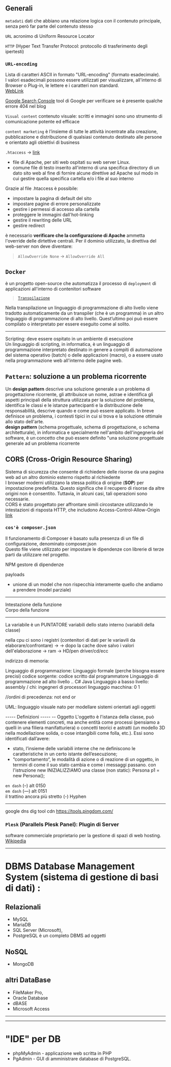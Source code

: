 ## Generali
`metadati` dati che abbiano una relazione logica con il contenuto principale, senza però far parte del contenuto stesso

`URL` acronimo di Uniform Resource Locator

`HTTP` (Hyper Text Transfer Protocol: protocollo di trasferimento degli ipertesti)

### `URL-encoding`
Lista di caratteri ASCII in formato "URL-encoding" (formato esadecimale).  
I valori esadecimali possono essere utilizzati per visualizzare, all'interno di Browser o Plug-in, le lettere e i caratteri non standard.  
 [WebLink](https://www.bettiolo.com/custom/1/tools/Utilit%C3%A0%20per%20il%20programmatore%20Web/URL%20Encoding%20-%20Lista%20caratteri.asp)  

[Google Search Console](https://www.google.com/webmasters/tools/home) tool di Google per verificare se è presente qualche errore 404 nel blog

`Visual content` contenuto visuale: scritti e immagini sono uno strumento di comunicazione potente ed efficace

`content marketing` è l’insieme di tutte le attività incentrate alla creazione, pubblicazione e distribuzione di qualsiasi contenuto destinato alle persone e orientato agli obiettivi di business

`.htaccess`  -> [link](https://www.mrw.it/apache/file-htaccess_8143.html)
- file di Apache, per siti web ospitati su web server Linux.
- comune file di testo inserito all'interno di una specifica directory di un dato sito web al fine di fornire alcune direttive ad Apache sul modo in cui gestire quella specifica cartella e/o i file al suo interno  

Grazie al file .htaccess è possibile:
- impostare la pagina di default del sito  
- impostare pagine di errore personalizzate  
- gestire i permessi di accesso alla cartella  
- proteggere le immagini dall'hot-linking  
- gestire il rewriting delle URL  
- gestire redirect  

è necessario **verificare che la configurazione di Apache** ammetta l'override delle dirtettive centrali. Per il dominio utilizzato, la direttiva del web-server non deve diventare:
> `AllowOverride None` -> `AllowOverride All`

## `Docker`
è un progetto open-source che automatizza il processo di `deployment` di applicazioni all'interno di contenitori software

> [`Transpilazione`](https://it.quora.com/Qual-%C3%A8-la-differenza-tra-la-transpilazione-e-la-compilazione-nella-programmazione-per-computer)  

Nella transpilazione un linguaggio di programmazione di alto livello viene tradotto automaticamente da un transpiler (che è un programma) in un altro linguaggio di programmazione di alto livello. Quest’ultimo poi può essere compilato o interpretato per essere eseguito come al solito.

---
Scripting:  deve essere ospitato in un ambiente di esecuzione  
Un linguaggio di scripting, in informatica, è un linguaggio di programmazione interpretato destinato in genere a compiti di automazione del sistema operativo (batch) o delle applicazioni (macro), o a essere usato nella programmazione web all'interno delle pagine web.

## **`Pattern`**: soluzione a un problema ricorrente  
Un **design pattern** descrive una soluzione generale a un problema di progettazione ricorrente, gli attribuisce un nome, astrae e identifica gli aspetti principali della struttura utilizzata per la soluzione del problema, identifica le classi e le istanze partecipanti e la distribuzione delle responsabilità, descrive quando e come può essere applicato. In breve definisce un problema, i contesti tipici in cui si trova e la soluzione ottimale allo stato dell'arte.  
**design pattern** (schema progettuale, schema di progettazione, o schema architetturale), in informatica e specialmente nell'ambito dell'ingegneria del software, è un concetto che può essere definito "una soluzione progettuale generale ad un problema ricorrente  

## **CORS** (Cross-Origin Resource Sharing)
Sistema di sicurezza che consente di richiedere delle risorse da una pagina web ad un altro dominio esterno rispetto al richiedente  
I browser moderni utilizzano la stessa politica di origine (**SOP**) per impostazione predefinita. Questo significa che il recupero di risorse da altre origini non è consentito. Tuttavia, in alcuni casi, tali operazioni sono necessarie.  
CORS è stato progettato per affrontare simili circostanze utilizzando le intestazioni di risposta HTTP, che includono Access-Control-Allow-Origin [link](https://www.coretech.it/it/service/articoli/articoli.php?ID=1425)

### `cos'è composer.json`  
Il funzionamento di Composer è basato sulla presenza di un file di configurazione, denominato composer.json  
Questo file viene utilizzato per impostare le dipendenze con librerie di terze parti da utilizzare nel progetto.

NPM gestore di dipendenze

payloads
- unione di un model che non rispecchia interamente quello che andiamo a prendere (model parziale)


---

Intestazione della funzione  
Corpo della funzione  

---

La variabile è un PUNTATORE
variabili dello stato interno (variabili della classe)

nella cpu ci sono i registri (contenitori di dati per le variavili da elaborare/confrontare) ->
    -> dopo la cache dove salvo i valori dell'elaborazione -> ram -> HD/pen driver/cd/ecc

indirizzo di memoria:

Linguaggio di programmazione: Linguaggio formale (perche bisogna essere precisi)
codice sorgente: codice scritto dal programmatore
Linguaggio di programmazione ad alto livello .. C# Java
Linguaggio a basso livello: assembly / chi: ingegneri di processori
linguaggio macchina: 0 1

//ordini di precedenza: not end or

UML: linguaggio visuale nato per modellare sistemi orientati agli oggetti

-----  Definizioni  -----
 -- Oggetto
L'oggetto è l'istanza della classe, può contenere elementi concreti, ma anche entità come processi (pensiamo a
quelli in una filiera manifatturiera) o concetti teorici e astratti (un modello 3D nella modellazione solida,
o cose intangibili come folla, etc.).
Essi sono identificati dall’avere:
- stato, l’insieme delle variabili interne che ne definiscono le caratteristiche in un certo istante dell’esecuzione;
- “comportamento“, le modalità di azione o di reazione di un oggetto, in termini di come il suo stato cambia e come i messaggi passano.
con l'istruzione new INIZIALIZZIAMO una classe (non static):  Persona p1 = new Persona();




`en dash`   (–)  alt 0150         
`em dash`   (—)  alt 0151  
il trattino ancora più stretto (-)  Hyphen

---
google dns dig tool
cdn
https://tools.pingdom.com/


### **`Plesk`** (Parallels Plesk Panel): Plugin di Server
software commerciale proprietario per la gestione di spazi di web hosting. [Wikipedia](https://it.wikipedia.org/wiki/Plesk)

---

# DBMS Database Management System (sistema di gestione di basi di dati) :
## Relazionali
- MySQL
- MariaDB
- SQL Server (Microsoft),
- PostgreSQL è un completo DBMS ad oggetti

## NoSQL
- MongoDB


## altri DataBase
- FileMaker Pro, 
- Oracle Database 
- dBASE
- Microsoft Access

---
---
# "IDE"	per DB
- phpMyAdmin - applicazione web scritta in PHP
- PgAdmin - GUI di amministrare database di PostgreSQL.
